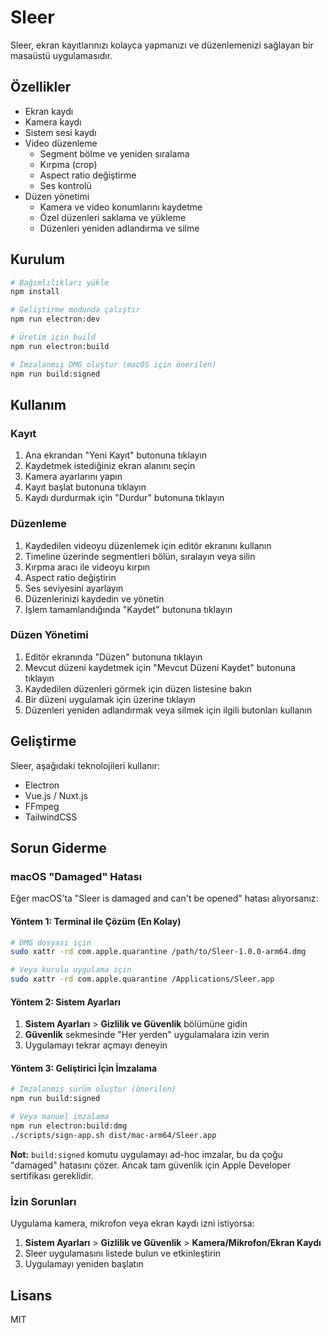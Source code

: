 # Sleer

Sleer, ekran kayıtlarınızı kolayca yapmanızı ve düzenlemenizi sağlayan bir masaüstü uygulamasıdır.

## Özellikler

- Ekran kaydı
- Kamera kaydı
- Sistem sesi kaydı
- Video düzenleme
  - Segment bölme ve yeniden sıralama
  - Kırpma (crop)
  - Aspect ratio değiştirme
  - Ses kontrolü
- Düzen yönetimi
  - Kamera ve video konumlarını kaydetme
  - Özel düzenleri saklama ve yükleme
  - Düzenleri yeniden adlandırma ve silme

## Kurulum

```bash
# Bağımlılıkları yükle
npm install

# Geliştirme modunda çalıştır
npm run electron:dev

# Üretim için build
npm run electron:build

# İmzalanmış DMG oluştur (macOS için önerilen)
npm run build:signed
```

## Kullanım

### Kayıt

1. Ana ekrandan "Yeni Kayıt" butonuna tıklayın
2. Kaydetmek istediğiniz ekran alanını seçin
3. Kamera ayarlarını yapın
4. Kayıt başlat butonuna tıklayın
5. Kaydı durdurmak için "Durdur" butonuna tıklayın

### Düzenleme

1. Kaydedilen videoyu düzenlemek için editör ekranını kullanın
2. Timeline üzerinde segmentleri bölün, sıralayın veya silin
3. Kırpma aracı ile videoyu kırpın
4. Aspect ratio değiştirin
5. Ses seviyesini ayarlayın
6. Düzenlerinizi kaydedin ve yönetin
7. İşlem tamamlandığında "Kaydet" butonuna tıklayın

### Düzen Yönetimi

1. Editör ekranında "Düzen" butonuna tıklayın
2. Mevcut düzeni kaydetmek için "Mevcut Düzeni Kaydet" butonuna tıklayın
3. Kaydedilen düzenleri görmek için düzen listesine bakın
4. Bir düzeni uygulamak için üzerine tıklayın
5. Düzenleri yeniden adlandırmak veya silmek için ilgili butonları kullanın

## Geliştirme

Sleer, aşağıdaki teknolojileri kullanır:

- Electron
- Vue.js / Nuxt.js
- FFmpeg
- TailwindCSS

## Sorun Giderme

### macOS "Damaged" Hatası

Eğer macOS'ta "Sleer is damaged and can't be opened" hatası alıyorsanız:

#### Yöntem 1: Terminal ile Çözüm (En Kolay)

```bash
# DMG dosyası için
sudo xattr -rd com.apple.quarantine /path/to/Sleer-1.0.0-arm64.dmg

# Veya kurulu uygulama için
sudo xattr -rd com.apple.quarantine /Applications/Sleer.app
```

#### Yöntem 2: Sistem Ayarları

1. **Sistem Ayarları** > **Gizlilik ve Güvenlik** bölümüne gidin
2. **Güvenlik** sekmesinde "Her yerden" uygulamalara izin verin
3. Uygulamayı tekrar açmayı deneyin

#### Yöntem 3: Geliştirici İçin İmzalama

```bash
# İmzalanmış sürüm oluştur (önerilen)
npm run build:signed

# Veya manuel imzalama
npm run electron:build:dmg
./scripts/sign-app.sh dist/mac-arm64/Sleer.app
```

**Not:** `build:signed` komutu uygulamayı ad-hoc imzalar, bu da çoğu "damaged" hatasını çözer. Ancak tam güvenlik için Apple Developer sertifikası gereklidir.

### İzin Sorunları

Uygulama kamera, mikrofon veya ekran kaydı izni istiyorsa:

1. **Sistem Ayarları** > **Gizlilik ve Güvenlik** > **Kamera/Mikrofon/Ekran Kaydı**
2. Sleer uygulamasını listede bulun ve etkinleştirin
3. Uygulamayı yeniden başlatın

## Lisans

MIT
